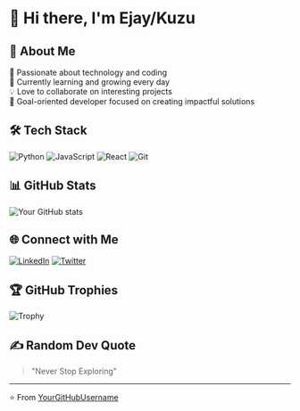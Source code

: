# 👋 Hi there, I'm Ejay/Kuzu

## 💫 About Me
🚀 Passionate about technology and coding  
🌱 Currently learning and growing every day  
💡 Love to collaborate on interesting projects  
🎯 Goal-oriented developer focused on creating impactful solutions

## 🛠️ Tech Stack
![Python](https://img.shields.io/badge/-Python-3776AB?style=flat&logo=Python&logoColor=white)
![JavaScript](https://img.shields.io/badge/-JavaScript-F7DF1E?style=flat&logo=JavaScript&logoColor=black)
![React](https://img.shields.io/badge/-React-61DAFB?style=flat&logo=react&logoColor=black)
![Git](https://img.shields.io/badge/-Git-F05032?style=flat&logo=git&logoColor=white)

## 📊 GitHub Stats
![Your GitHub stats](https://github-readme-stats.vercel.app/api?username=YourGitHubUsername&show_icons=true&theme=radical)

## 🌐 Connect with Me
[![LinkedIn](https://img.shields.io/badge/LinkedIn-0077B5?style=flat&logo=linkedin&logoColor=white)](https://linkedin.com/in/YourLinkedIn)
[![Twitter](https://img.shields.io/badge/Twitter-1DA1F2?style=flat&logo=twitter&logoColor=white)](https://twitter.com/YourTwitter)

## 🏆 GitHub Trophies
![Trophy](https://github-profile-trophy.vercel.app/?username=YourGitHubUsername&theme=onedark)

## ✍️ Random Dev Quote
>"Never Stop Exploring"

---
⭐️ From [YourGitHubUsername](https://github.com/YourGitHubUsername)
